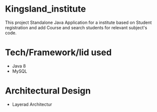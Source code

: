 # Kingsland_institute
This project Standalone Java Application for a institute based on Student registration and add Course and search students for relevant subject's code.

# Tech/Framework/lid used
  * Java 8
  * MySQL

# Architectural Design
 * Layerad Architectur

